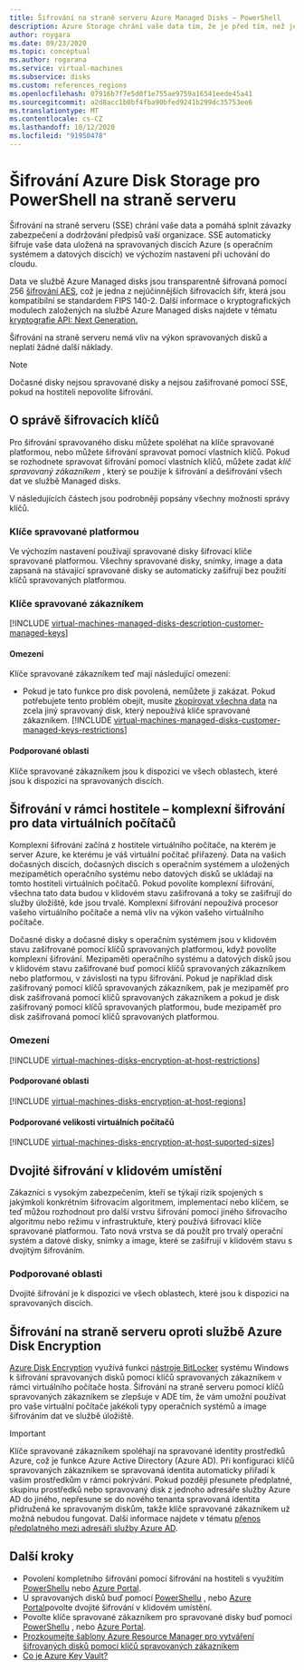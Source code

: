 ```yaml
---
title: Šifrování na straně serveru Azure Managed Disks – PowerShell
description: Azure Storage chrání vaše data tím, že je před tím, než je zachová v clusterech úložiště, v klidovém prostředí. Pro šifrování svých spravovaných disků můžete spoléhat na klíče spravované Microsoftem, případně můžete pomocí klíčů spravovaných zákazníkem spravovat šifrování pomocí vlastních klíčů.
author: roygara
ms.date: 09/23/2020
ms.topic: conceptual
ms.author: rogarana
ms.service: virtual-machines
ms.subservice: disks
ms.custom: references_regions
ms.openlocfilehash: 07916b7f7e5d0f1e755ae9759a16541eede45a41
ms.sourcegitcommit: a2d8acc1b0bf4fba90bfed9241b299dc35753ee6
ms.translationtype: MT
ms.contentlocale: cs-CZ
ms.lasthandoff: 10/12/2020
ms.locfileid: "91950478"
---
```

# <a name="server-side-encryption-of-azure-disk-storage-for-powershell"></a>Šifrování Azure Disk Storage pro PowerShell na straně serveru

Šifrování na straně serveru (SSE) chrání vaše data a pomáhá splnit závazky zabezpečení a dodržování předpisů vaší organizace. SSE automaticky šifruje vaše data uložená na spravovaných discích Azure (s operačním systémem a datových discích) ve výchozím nastavení při uchování do cloudu. 

Data ve službě Azure Managed disks jsou transparentně šifrovaná pomocí 256 [šifrování AES](https://en.wikipedia.org/wiki/Advanced_Encryption_Standard), což je jedna z nejúčinnějších šifrovacích šifr, která jsou kompatibilní se standardem FIPS 140-2. Další informace o kryptografických modulech založených na službě Azure Managed disks najdete v tématu [kryptografie API: Next Generation.](/windows/desktop/seccng/cng-portal)

Šifrování na straně serveru nemá vliv na výkon spravovaných disků a neplatí žádné další náklady. 

> [!NOTE]
> Dočasné disky nejsou spravované disky a nejsou zašifrované pomocí SSE, pokud na hostiteli nepovolíte šifrování.

## <a name="about-encryption-key-management"></a>O správě šifrovacích klíčů

Pro šifrování spravovaného disku můžete spoléhat na klíče spravované platformou, nebo můžete šifrování spravovat pomocí vlastních klíčů. Pokud se rozhodnete spravovat šifrování pomocí vlastních klíčů, můžete zadat *klíč spravovaný zákazníkem* , který se použije k šifrování a dešifrování všech dat ve službě Managed disks. 

V následujících částech jsou podrobněji popsány všechny možnosti správy klíčů.

### <a name="platform-managed-keys"></a>Klíče spravované platformou

Ve výchozím nastavení používají spravované disky šifrovací klíče spravované platformou. Všechny spravované disky, snímky, image a data zapsaná na stávající spravované disky se automaticky zašifrují bez použití klíčů spravovaných platformou.

### <a name="customer-managed-keys"></a>Klíče spravované zákazníkem

[!INCLUDE [virtual-machines-managed-disks-description-customer-managed-keys](../../../includes/virtual-machines-managed-disks-description-customer-managed-keys.md)]

#### <a name="restrictions"></a>Omezení

Klíče spravované zákazníkem teď mají následující omezení:

- Pokud je tato funkce pro disk povolená, nemůžete ji zakázat.
    Pokud potřebujete tento problém obejít, musíte [zkopírovat všechna data](disks-upload-vhd-to-managed-disk-powershell.md#copy-a-managed-disk) na zcela jiný spravovaný disk, který nepoužívá klíče spravované zákazníkem.
[!INCLUDE [virtual-machines-managed-disks-customer-managed-keys-restrictions](../../../includes/virtual-machines-managed-disks-customer-managed-keys-restrictions.md)]

#### <a name="supported-regions"></a>Podporované oblasti

Klíče spravované zákazníkem jsou k dispozici ve všech oblastech, které jsou k dispozici na spravovaných discích.

## <a name="encryption-at-host---end-to-end-encryption-for-your-vm-data"></a>Šifrování v rámci hostitele – komplexní šifrování pro data virtuálních počítačů

Komplexní šifrování začíná z hostitele virtuálního počítače, na kterém je server Azure, ke kterému je váš virtuální počítač přiřazený. Data na vašich dočasných discích, dočasných discích s operačním systémem a uložených mezipamětích operačního systému nebo datových disků se ukládají na tomto hostiteli virtuálních počítačů. Pokud povolíte komplexní šifrování, všechna tato data budou v klidovém stavu zašifrovaná a toky se zašifrují do služby úložiště, kde jsou trvalé. Komplexní šifrování nepoužívá procesor vašeho virtuálního počítače a nemá vliv na výkon vašeho virtuálního počítače. 

Dočasné disky a dočasné disky s operačním systémem jsou v klidovém stavu zašifrované pomocí klíčů spravovaných platformou, když povolíte komplexní šifrování. Mezipaměti operačního systému a datových disků jsou v klidovém stavu zašifrované buď pomocí klíčů spravovaných zákazníkem nebo platformou, v závislosti na typu šifrování. Pokud je například disk zašifrovaný pomocí klíčů spravovaných zákazníkem, pak je mezipaměť pro disk zašifrovaná pomocí klíčů spravovaných zákazníkem a pokud je disk zašifrovaný pomocí klíčů spravovaných platformou, bude mezipaměť pro disk zašifrovaná pomocí klíčů spravovaných platformou.

### <a name="restrictions"></a>Omezení

[!INCLUDE [virtual-machines-disks-encryption-at-host-restrictions](../../../includes/virtual-machines-disks-encryption-at-host-restrictions.md)]

#### <a name="supported-regions"></a>Podporované oblasti

[!INCLUDE [virtual-machines-disks-encryption-at-host-regions](../../../includes/virtual-machines-disks-encryption-at-host-regions.md)]

#### <a name="supported-vm-sizes"></a>Podporované velikosti virtuálních počítačů

[!INCLUDE [virtual-machines-disks-encryption-at-host-suported-sizes](../../../includes/virtual-machines-disks-encryption-at-host-suported-sizes.md)]

## <a name="double-encryption-at-rest"></a>Dvojité šifrování v klidovém umístění

Zákazníci s vysokým zabezpečením, kteří se týkají rizik spojených s jakýmkoli konkrétním šifrovacím algoritmem, implementací nebo klíčem, se teď můžou rozhodnout pro další vrstvu šifrování pomocí jiného šifrovacího algoritmu nebo režimu v infrastruktuře, který používá šifrovací klíče spravované platformou. Tato nová vrstva se dá použít pro trvalý operační systém a datové disky, snímky a image, které se zašifrují v klidovém stavu s dvojitým šifrováním.

### <a name="supported-regions"></a>Podporované oblasti

Dvojité šifrování je k dispozici ve všech oblastech, které jsou k dispozici na spravovaných discích.

## <a name="server-side-encryption-versus-azure-disk-encryption"></a>Šifrování na straně serveru oproti službě Azure Disk Encryption

[Azure Disk Encryption](../../security/fundamentals/azure-disk-encryption-vms-vmss.md) využívá funkci [nástroje BitLocker](/windows/security/information-protection/bitlocker/bitlocker-overview) systému Windows k šifrování spravovaných disků pomocí klíčů spravovaných zákazníkem v rámci virtuálního počítače hosta. Šifrování na straně serveru pomocí klíčů spravovaných zákazníkem se zlepšuje v ADE tím, že vám umožní používat pro vaše virtuální počítače jakékoli typy operačních systémů a image šifrováním dat ve službě úložiště.

> [!IMPORTANT]
> Klíče spravované zákazníkem spoléhají na spravované identity prostředků Azure, což je funkce Azure Active Directory (Azure AD). Při konfiguraci klíčů spravovaných zákazníkem se spravovaná identita automaticky přiřadí k vašim prostředkům v rámci pokrývání. Pokud později přesunete předplatné, skupinu prostředků nebo spravovaný disk z jednoho adresáře služby Azure AD do jiného, nepřesune se do nového tenanta spravovaná identita přidružená ke spravovaným diskům, takže klíče spravované zákazníkem už možná nebudou fungovat. Další informace najdete v tématu [přenos předplatného mezi adresáři služby Azure AD](../../active-directory/managed-identities-azure-resources/known-issues.md#transferring-a-subscription-between-azure-ad-directories).


## <a name="next-steps"></a>Další kroky

- Povolení kompletního šifrování pomocí šifrování na hostiteli s využitím [PowerShellu](disks-enable-host-based-encryption-powershell.md) nebo [Azure Portal](../disks-enable-host-based-encryption-portal.md).
- U spravovaných disků buď pomocí [PowerShellu](disks-enable-double-encryption-at-rest-powershell.md) , nebo [Azure Portal](../disks-enable-double-encryption-at-rest-portal.md)povolte dvojité šifrování v klidovém umístění.
- Povolte klíče spravované zákazníkem pro spravované disky buď pomocí [PowerShellu](disks-enable-customer-managed-keys-powershell.md) , nebo [Azure Portal](../disks-enable-customer-managed-keys-portal.md).
- [Prozkoumejte šablony Azure Resource Manager pro vytváření šifrovaných disků pomocí klíčů spravovaných zákazníkem](https://github.com/ramankumarlive/manageddiskscmkpreview)
- [Co je Azure Key Vault?](../../key-vault/general/overview.md)
